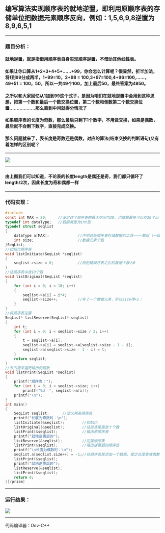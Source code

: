 ## 编写算法实现顺序表的就地逆置，即利用原顺序表的存储单位把数据元素顺序反向，例如：1,5,6,9,8逆置为 8,9,6,5,1

------

### **题目分析：**

 

#### 就地逆置，就是指借用顺序表自身实现顺序逆置，不借助其他线性表。

 

#### 如果让你口算从1+2+3+4+5+……+99，你会怎么计算呢？很显然，折半加法，将1到99分成两半，1+99=10，2+98 = 100,3+97=100,4+96=100,……，49+51 = 100，50，所以一共49个100，加上最后50，最终答案为4950。

#### 之所以和大家回忆从1加到99这个式子，是因为咱们在就地逆置中会用到这种思想，把第一个数和最后一个数交换位置，第二个数和倒数第二个数交换位置………………那么直到中间就得分情况了

 

#### 如果顺序表的长度为奇数，那么最后只剩下1个数字，不用做交换，如果是偶数，最后就不会剩下数字，直接完成交换。

 

#### 那么问题就来了，表长度是奇数还是偶数，对应的算法(结束交换的判断语句)又有着怎样的区别呢？

 

**************************************************************


![](https://cdn.jsdelivr.net/gh/Chaim16/images/datastructrue/2-181.1.jpg)

**************************************************************

#### 由上图我们可以知道，不论表的长度length是偶还是奇，我们都只循环了length/2次，因此长度为奇和偶都一样

------

### **代码实现：**

```c
#include
const int MAX = 20;     //设定这个顺序表的最大空间为20，也就是最多可以存20个int数
typedef int dataType;   //数据类型为int型
typedef struct seqlist
{
    dataType a[MAX];             //声明这条顺序表存储数据的工具————数组（一段连续的地址空间，所以我们称这种方式为顺序存储）
    int size;                    //数据元素个数
}SeqList;
//初始化顺序表
void listInitiate(SeqList *seqlist)
{
    seqlist->size = 0;           //刚创建顺序表之后的数据个数为0
}
//往顺序表中放10个数
void listOriginal(SeqList *seqlist)
{
    for (int i = 0; i < 10; i++)
    {
        seqlist->a[i] = i*4;
        seqlist->size++;         //多了一个数据元素，所以size得+1；
    }
}
//将顺序表逆置
SeqList* listReserve(SeqList* seqlist)
{
    int t;
    for (int i = 0; i < seqlist->size / 2; i++)
    {
        t = seqlist->a[i];
        seqlist->a[i] = seqlist->a[seqlist->size - 1 - i];
        seqlist->a[seqlist->size - 1 - i] = t;
    }
    return seqlist;
}
//专门用来遍历输出的函数
void listPrint(SeqList *seqlist)
{
    printf("顺序表：");
    for (int i = 0; i < seqlist->size; i++)
        printf("%d  ", seqlist->a[i]);
    printf("\n");
}
int main()
{
    SeqList seqlist;      //定义两条顺序表
    printf("长度为奇数时：\n");
    listInitiate(&seqlist);        //初始化
    listOriginal(&seqlist);        //往链表里面放十个数
    listPrint(&seqlist);           //输出原顺序表
    printf("就地逆置后的");
    listReserve(&seqlist);         //逆置顺序表
    listPrint(&seqlist);           //输出逆置后的顺序表
    printf("\n长度为偶数时：\n");
    seqlist.a[seqlist.size++] = -1;//往顺序表尾添加一个数据，使之长度变成偶数
    listPrint(&seqlist);
    printf("就地逆置后的");
    listReserve(&seqlist);
    listPrint(&seqlist);
    return 0;
}[/prism]
```

------

### **运行结果：**

![](https://cdn.jsdelivr.net/gh/Chaim16/images/datastructrue/2-181.2.png)

------

代码编译器：*Dev-C++*